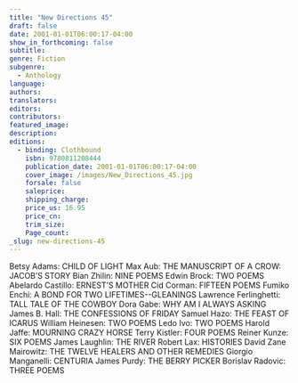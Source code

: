 ```yaml
---
title: "New Directions 45"
draft: false
date: 2001-01-01T06:00:17-04:00
show_in_forthcoming: false
subtitle:
genre: Fiction
subgenre:
  - Anthology
language:
authors:
translators:
editors:
contributors:
featured_image:
description:
editions:
  - binding: Clothbound
    isbn: 9780811208444
    publication_date: 2001-01-01T06:00:17-04:00
    cover_image: /images/New_Directions_45.jpg
    forsale: false
    saleprice:
    shipping_charge:
    price_us: 16.95
    price_cn:
    trim_size:
    Page_count:
_slug: new-directions-45
---
```


Betsy Adams: CHILD OF LIGHT Max Aub: THE MANUSCRIPT OF A CROW: JACOB’S STORY Bian Zhilin: NINE POEMS Edwin Brock: TWO POEMS Abelardo Castillo: ERNEST’S MOTHER Cid Corman: FIFTEEN POEMS Fumiko Enchi: A BOND FOR TWO LIFETIMES--GLEANINGS Lawrence Ferlinghetti: TALL TALE OF THE COWBOY Dora Gabe: WHY AM I ALWAYS ASKING James B. Hall: THE CONFESSIONS OF FRIDAY Samuel Hazo: THE FEAST OF ICARUS William Heinesen: TWO POEMS Ledo Ivo: TWO POEMS Harold Jaffe: MOURNING CRAZY HORSE Terry Kistler: FOUR POEMS Reiner Kunze: SIX POEMS James Laughlin: THE RIVER Robert Lax: HISTORIES David Zane Mairowitz: THE TWELVE HEALERS AND OTHER REMEDIES Giorgio Manganelli: CENTURIA James Purdy: THE BERRY PICKER Borislav Radovic: THREE POEMS

